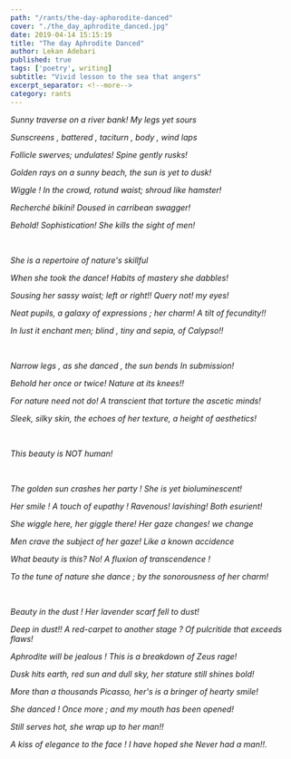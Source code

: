 ```yaml
---
path: "/rants/the-day-aphorodite-danced"
cover: "./the_day_aphrodite_danced.jpg"
date: 2019-04-14 15:15:19
title: "The day Aphrodite Danced"
author: Lekan Adebari
published: true
tags: ['poetry', writing]
subtitle: "Vivid lesson to the sea that angers"
excerpt_separator: <!--more-->
category: rants
---
```


*Sunny traverse on a river bank! My legs yet sours*

*Sunscreens , battered , taciturn , body , wind laps*

*Follicle swerves; undulates! Spine gently rusks!*
<br>
<!--more-->

*Golden rays on a sunny beach, the sun is yet to dusk!*

*Wiggle ! In the crowd, rotund waist; shroud like hamster!*

*Recherché bikini! Doused in carribean swagger!*

*Behold! Sophistication! She kills the sight of men!*

<br>

*She is a repertoire of nature's skillful*

*When she took the dance! Habits of mastery she dabbles!*

*Sousing her sassy waist; left or right!! Query not! my eyes!*

*Neat pupils, a galaxy of expressions ; her charm! A tilt of fecundity!!*

*In lust it enchant men; blind , tiny and sepia, of Calypso!!*

<br>

*Narrow legs , as she danced , the sun bends In submission!*

*Behold her once or twice! Nature at its knees!!*

*For nature need not do! A transcient that torture the ascetic minds!*

*Sleek, silky skin, the echoes of her texture, a height of aesthetics!*

<br>

*This beauty is NOT human!*

<br>

*The golden sun crashes her party ! She is yet bioluminescent!*

*Her smile ! A touch of eupathy ! Ravenous! lavishing! Both esurient!*

*She wiggle here, her giggle there! Her gaze changes! we change*

*Men crave the subject of her gaze! Like a known accidence*

*What beauty is this? No! A fluxion of transcendence !*

*To the tune of nature she dance ; by the sonorousness of her charm!*

<br>

*Beauty in the dust ! Her lavender scarf fell to dust!*

*Deep in dust!! A red-carpet to another stage ? Of pulcritide that exceeds flaws!*

*Aphrodite will be jealous ! This is a breakdown of Zeus rage!*
<br>

*Dusk hits earth, red sun and dull sky, her stature still shines bold!*

*More than a thousands Picasso, her's is a bringer of hearty smile!*

*She danced ! Once more ; and my mouth has been opened!*

*Still serves hot, she wrap up to her man!!*

*A kiss of elegance to the face ! I have hoped she Never had a man!!.*